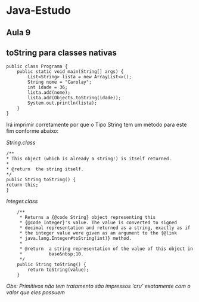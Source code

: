 # Java-Estudo

## Aula 9

## toString para classes nativas


```
public class Programa {
	public static void main(String[] args) {
		List<String> lista = new ArrayList<>();
		String nome = "Carolay";
		int idade = 36;
		lista.add(nome);
		lista.add(Objects.toString(idade));
		System.out.println(lista);
	}
}
```  

Irá imprimir corretamente por que o Tipo String tem um método para este fim conforme abaixo: 

_String.class_
```
/**
* This object (which is already a string!) is itself returned.
*
* @return  the string itself.
*/
public String toString() {
return this;
}
```

_Integer.class_
```
    /**
     * Returns a {@code String} object representing this
     * {@code Integer}'s value. The value is converted to signed
     * decimal representation and returned as a string, exactly as if
     * the integer value were given as an argument to the {@link
     * java.lang.Integer#toString(int)} method.
     *
     * @return  a string representation of the value of this object in
     *          base&nbsp;10.
     */
    public String toString() {
        return toString(value);
    }
```

_Obs: Primitivos não tem tratamento são impressos 'cru' exatamente com o valor que eles possuem_

			
